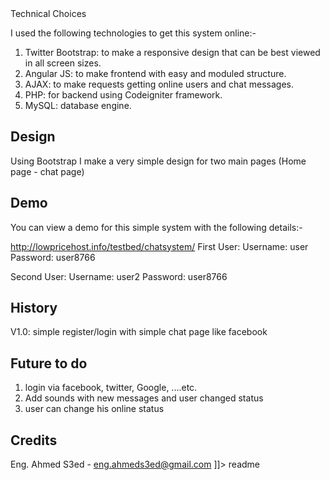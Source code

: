 <snippet>
  <content><![CDATA[
# ${1:Chat System}
This project is a simple chat like facebook chat you can start using the system by register and login then you will be redirected to chat page so you can see all system users on the left sidebar and their statuses changes periodically.
By clicking on any name from the left sidebar you can start chatting with him.
You can send the message by clicking on ENTER button and you can use SHIFT+ENTER to get a new line without sending the message.


## Technical Choices
I used the following technologies to get this system online:-
1. Twitter Bootstrap: to make a responsive design that can be best viewed in all screen sizes.
2. Angular JS: to make frontend with easy and moduled structure.
3. AJAX: to make requests getting online users and chat messages.
4. PHP: for backend using Codeigniter framework.
5. MySQL: database engine.

## Design
Using Bootstrap I make a very simple design for two main pages (Home page - chat page)

## Demo
You can view a demo for this simple system with the following details:-

http://lowpricehost.info/testbed/chatsystem/
First User:
Username: user
Password: user8766

Second User:
Username: user2
Password: user8766

## History
V1.0: simple register/login with simple chat page like facebook

## Future to do
1. login via facebook, twitter, Google, ....etc.
2. Add sounds with new messages and user changed status
3. user can change his online status

## Credits
Eng. Ahmed S3ed - eng.ahmeds3ed@gmail.com
]]></content>
  <tabTrigger>readme</tabTrigger>
</snippet>